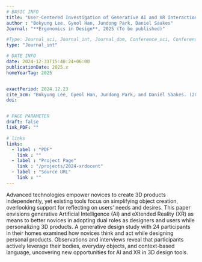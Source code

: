 ```yaml
---
# BASIC INFO
title: "User-Centered Investigation of Generative AI and XR Interactions in 3D Product Design Tools"
author : "Bokyung Lee, Gyeol Han, Jundong Park, Daniel Saakes"
Journal: "**Ergonomics in Design**, 2025 (To be published)"

#Type: Journal_sci, Journal_int, Journal_dom, Conference_sci, Conference_int, Conference_dom
type: "Journal_int"

# DATE INFO
date: 2024-12-31T15:40:24+06:00
publicationDate: 2025.x
homeYearTag: 2025


exactPeriod: 2024.12.23
cite_acm: "Bokyung Lee, Gyeol Han, Jundong Park, and Daniel Saakes. (2024). **User-Centered Investigation of Generative AI and XR Interactions in 3D Product Design Tools**. _Ergonomics in Design_, 1–20. "
doi: 


# PAGE PARAMETER
draft: false
link_PDF: ""

# links
links:
  - label : "PDF"
    link : ""
  - label : "Project Page"
    link : "/projects/2024-xrdocent"
  - label : "Source URL"
    link : ""
---
```



Advanced technologies empower novices to create 3D products independently, yet existing tools focus on simplifying object creation, overlooking support for reflecting on users’ needs and desires. This paper envisions generative Artificial Intelligence (AI) and eXtended Reality (XR) as means to better novices in adopting dual roles as designers and users while personalizing 3D products. A generative design study with 24 participants in their homes examined how novices think and act while designing personal products. Observations and interviews reveal that participants actively leverage their bodies, everyday objects, and context-based language, uncovering new opportunities for AI and XR in 3D design tools.